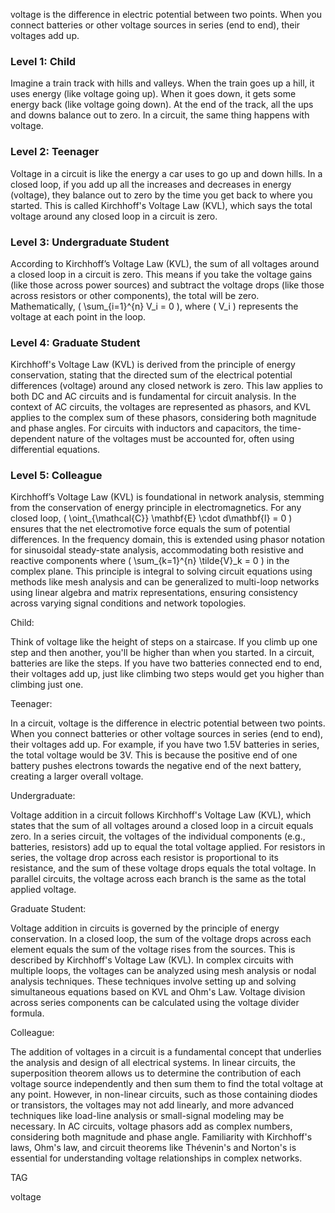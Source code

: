 voltage is the difference in electric potential between two points. When you connect batteries or other voltage sources in series (end to end), their voltages add up.

### Level 1:  Child

Imagine a train track with hills and valleys. When the train goes up a hill, it uses energy (like voltage going up). When it goes down, it gets some energy back (like voltage going down). At the end of the track, all the ups and downs balance out to zero. In a circuit, the same thing happens with voltage.

### Level 2:  Teenager

Voltage in a circuit is like the energy a car uses to go up and down hills. In a closed loop, if you add up all the increases and decreases in energy (voltage), they balance out to zero by the time you get back to where you started. This is called Kirchhoff's Voltage Law (KVL), which says the total voltage around any closed loop in a circuit is zero.

### Level 3: Undergraduate Student

According to Kirchhoff’s Voltage Law (KVL), the sum of all voltages around a closed loop in a circuit is zero. This means if you take the voltage gains (like those across power sources) and subtract the voltage drops (like those across resistors or other components), the total will be zero. Mathematically, \( \sum_{i=1}^{n} V_i = 0 \), where \( V_i \) represents the voltage at each point in the loop.

### Level 4:  Graduate Student

Kirchhoff's Voltage Law (KVL) is derived from the principle of energy conservation, stating that the directed sum of the electrical potential differences (voltage) around any closed network is zero. This law applies to both DC and AC circuits and is fundamental for circuit analysis. In the context of AC circuits, the voltages are represented as phasors, and KVL applies to the complex sum of these phasors, considering both magnitude and phase angles. For circuits with inductors and capacitors, the time-dependent nature of the voltages must be accounted for, often using differential equations.

### Level 5:  Colleague

Kirchhoff’s Voltage Law (KVL) is foundational in network analysis, stemming from the conservation of energy principle in electromagnetics. For any closed loop, \( \oint_{\mathcal{C}} \mathbf{E} \cdot d\mathbf{l} = 0 \) ensures that the net electromotive force equals the sum of potential differences. In the frequency domain, this is extended using phasor notation for sinusoidal steady-state analysis, accommodating both resistive and reactive components where \( \sum_{k=1}^{n} \tilde{V}_k = 0 \) in the complex plane. This principle is integral to solving circuit equations using methods like mesh analysis and can be generalized to multi-loop networks using linear algebra and matrix representations, ensuring consistency across varying signal conditions and network topologies.

Child:

Think of voltage like the height of steps on a staircase. If you climb up one step and then another, you'll be higher than when you started. In a circuit, batteries are like the steps. If you have two batteries connected end to end, their voltages add up, just like climbing two steps would get you higher than climbing just one.

Teenager:

In a circuit, voltage is the difference in electric potential between two points. When you connect batteries or other voltage sources in series (end to end), their voltages add up. For example, if you have two 1.5V batteries in series, the total voltage would be 3V. This is because the positive end of one battery pushes electrons towards the negative end of the next battery, creating a larger overall voltage.

Undergraduate:

Voltage addition in a circuit follows Kirchhoff's Voltage Law (KVL), which states that the sum of all voltages around a closed loop in a circuit equals zero. In a series circuit, the voltages of the individual components (e.g., batteries, resistors) add up to equal the total voltage applied. For resistors in series, the voltage drop across each resistor is proportional to its resistance, and the sum of these voltage drops equals the total voltage. In parallel circuits, the voltage across each branch is the same as the total applied voltage.

Graduate Student:

Voltage addition in circuits is governed by the principle of energy conservation. In a closed loop, the sum of the voltage drops across each element equals the sum of the voltage rises from the sources. This is described by Kirchhoff's Voltage Law (KVL). In complex circuits with multiple loops, the voltages can be analyzed using mesh analysis or nodal analysis techniques. These techniques involve setting up and solving simultaneous equations based on KVL and Ohm's Law. Voltage division across series components can be calculated using the voltage divider formula.

Colleague:

The addition of voltages in a circuit is a fundamental concept that underlies the analysis and design of all electrical systems. In linear circuits, the superposition theorem allows us to determine the contribution of each voltage source independently and then sum them to find the total voltage at any point. However, in non-linear circuits, such as those containing diodes or transistors, the voltages may not add linearly, and more advanced techniques like load-line analysis or small-signal modeling may be necessary. In AC circuits, voltage phasors add as complex numbers, considering both magnitude and phase angle. Familiarity with Kirchhoff's laws, Ohm's law, and circuit theorems like Thévenin's and Norton's is essential for understanding voltage relationships in complex networks.

TAG

voltage
